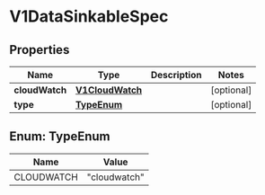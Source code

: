 # V1DataSinkableSpec

## Properties
Name | Type | Description | Notes
------------ | ------------- | ------------- | -------------
**cloudWatch** | [**V1CloudWatch**](V1CloudWatch.md) |  |  [optional]
**type** | [**TypeEnum**](#TypeEnum) |  |  [optional]

<a name="TypeEnum"></a>
## Enum: TypeEnum
Name | Value
---- | -----
CLOUDWATCH | &quot;cloudwatch&quot;

